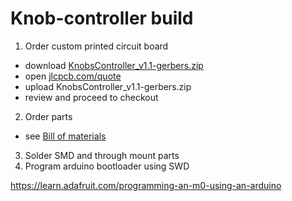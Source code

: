 # Knob-controller build
1. Order custom printed circuit board
  * download [KnobsController_v1.1-gerbers.zip](KnobsController_v1.1-gerbers.zip)
  * open [jlcpcb.com/quote](https://jlcpcb.com/quote)
  * upload KnobsController_v1.1-gerbers.zip
  * review and proceed to checkout
2. Order parts
  * see [Bill of materials](Bill-of-materials.md)
3. Solder SMD and through mount parts
4. Program arduino bootloader using SWD 


https://learn.adafruit.com/programming-an-m0-using-an-arduino
